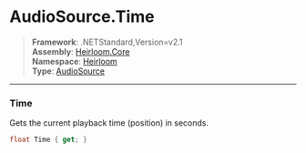 # AudioSource.Time

> **Framework**: .NETStandard,Version=v2.1  
> **Assembly**: [Heirloom.Core][0]  
> **Namespace**: [Heirloom][0]  
> **Type**: [AudioSource][1]

--------------------------------------------------------------------------------

### Time

Gets the current playback time (position) in seconds.

```cs
float Time { get; }
```

[0]: ../Heirloom.Core.md
[1]: Heirloom.AudioSource.md
